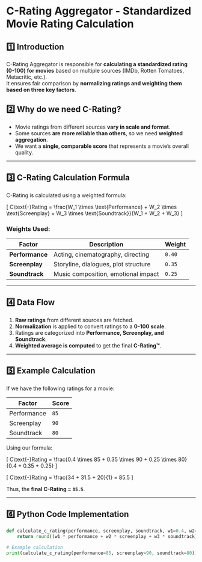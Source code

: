 # C-Rating Aggregator - Standardized Movie Rating Calculation

## 1️⃣ Introduction
C-Rating Aggregator is responsible for **calculating a standardized rating (0-100) for movies** based on multiple sources (IMDb, Rotten Tomatoes, Metacritic, etc.).  
It ensures fair comparison by **normalizing ratings and weighting them based on three key factors**.

## 2️⃣ Why do we need C-Rating?
- Movie ratings from different sources **vary in scale and format**.
- Some sources **are more reliable than others**, so we need **weighted aggregation**.
- We want a **single, comparable score** that represents a movie’s overall quality.

---

## 3️⃣ C-Rating Calculation Formula
C-Rating is calculated using a weighted formula:

\[
C\text{-}Rating = \frac{W_1 \times \text{Performance} + W_2 \times \text{Screenplay} + W_3 \times \text{Soundtrack}}{W_1 + W_2 + W_3}
\]

### **Weights Used:**
| Factor | Description | Weight |
|--------|------------|--------|
| **Performance** | Acting, cinematography, directing | `0.40` |
| **Screenplay** | Storyline, dialogues, plot structure | `0.35` |
| **Soundtrack** | Music composition, emotional impact | `0.25` |

---

## 4️⃣ Data Flow
1. **Raw ratings** from different sources are fetched.  
2. **Normalization** is applied to convert ratings to a **0-100 scale**.  
3. Ratings are categorized into **Performance, Screenplay, and Soundtrack**.  
4. **Weighted average is computed** to get the final **C-Rating™**.

---

## 5️⃣ Example Calculation
If we have the following ratings for a movie:

| Factor | Score |
|--------|------|
| Performance | `85` |
| Screenplay | `90` |
| Soundtrack | `80` |

Using our formula:

\[
C\text{-}Rating = \frac{0.4 \times 85 + 0.35 \times 90 + 0.25 \times 80}{0.4 + 0.35 + 0.25}
\]

\[
C\text{-}Rating = \frac{34 + 31.5 + 20}{1} = 85.5
\]

Thus, the **final C-Rating = `85.5`**.

---

## 6️⃣ Python Code Implementation
```python
def calculate_c_rating(performance, screenplay, soundtrack, w1=0.4, w2=0.35, w3=0.25):
    return round((w1 * performance + w2 * screenplay + w3 * soundtrack) / (w1 + w2 + w3), 2)

# Example calculation
print(calculate_c_rating(performance=85, screenplay=90, soundtrack=80))  # Output: 85.5
